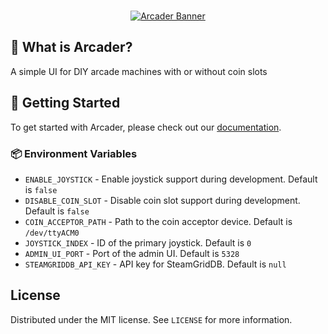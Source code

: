 <br />
<p align="center">
  <a href="https://github.com/HazDu/Arcader">
        <img alt="Arcader Banner" src="https://arcader.hazdu.de/assets/banner.png">
  </a>
</p>

## 🤔 What is Arcader?

A simple UI for DIY arcade machines with or without coin slots

## 🚀 Getting Started

To get started with Arcader, please check out our [documentation](https://arcader.hazdu.de/).

### 📦 Environment Variables
- `ENABLE_JOYSTICK` - Enable joystick support during development. Default is `false`
- `DISABLE_COIN_SLOT` - Disable coin slot support during development. Default is `false`
- `COIN_ACCEPTOR_PATH` - Path to the coin acceptor device. Default is `/dev/ttyACM0`
- `JOYSTICK_INDEX` - ID of the primary joystick. Default is `0`
- `ADMIN_UI_PORT` - Port of the admin UI. Default is `5328`
- `STEAMGRIDDB_API_KEY` - API key for SteamGridDB. Default is `null`

## License

Distributed under the MIT license. See `LICENSE` for more information.
